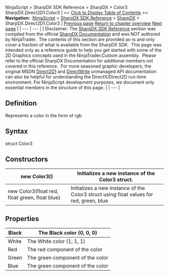 ﻿
NinjaScript > SharpDX SDK Reference > SharpDX > Color3
SharpDX.Direct2D1.Color3
| << [Click to Display Table of Contents](sharpdx_color3.md) >> **Navigation:**     [NinjaScript](ninjascript-1.md) > [SharpDX SDK Reference](sharpdx_sdk_reference-1.md) > [SharpDX](sharpdx-1.md) > SharpDX.Direct2D1.Color3 | [Previous page](sharpdx_color-1.md) [Return to chapter overview](sharpdx-1.md) [Next page](sharpdx_color4-1.md) |
| --- | --- |
| Disclaimer: The [SharpDX SDK Reference](sharpdx_sdk_reference-1.md) section was compiled from the official [SharpDX Documentation](http://sharpdx.org/) and was NOT authored by NinjaTrader.  The contents of this section are provided as-is and only cover a fraction of what is available from the SharpDX SDK.  This page was intended only as a reference guide to help you get started with some of the 2D Graphics concepts used in the NinjaTrader.Custom assembly.  Please refer to the official SharpDX Documentation for additional members not covered in this reference.  For more seasoned graphic developers, the original MSDN [Direct2D1](https://msdn.microsoft.com/en-us/library/windows/desktop/dd370990.aspx) and [DirectWrite](https://msdn.microsoft.com/en-us/library/windows/desktop/dd368038.aspx) unmanaged API documentation can also be helpful for understanding the DirectX/Direct2D run-time environment. For NinjaScript development purposes, we document only essential members in the structure of this page. |
| --- |

## Definition
Represents a color in the form of rgb.
 
## Syntax
struct Color3
## Constructors
| new Color3() | Initializes a new instance of the Color3 struct. |
| --- | --- |
| new Color3(float red, float green, float blue) | Initializes a new instance of the Color3 struct using float values for red, green, blue |

## 
## 
## Properties
| Black | The Black color (0, 0, 0) |
| --- | --- |
| White | The White color (1, 1, 1) |
| Red | The red component of the color |
| Green | The green component of the color |
| Blue | The green component of the color |
